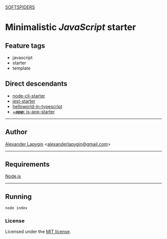 [SOFTSPIDERS](https://github.com/softspiders/softspiders)

# Minimalistic *JavaScript* starter

## Feature tags

- javascript
- starter
- template

## Direct descendants

- [node-cli-starter](https://github.com/softspiders/node-cli-starter)
- [jest-starter](https://github.com/softspiders/jest-starter)
- [helloworld-in-typescript](https://github.com/softspiders/helloworld-in-typescript)
- [+***app***: js-app-starter](https://github.com/softspiders/js-app-starter)

---

## Author

[Alexander Lapygin](https://github.com/AlexanderLapygin) <<alexanderlapygin@gmail.com>>

---

## Requirements

[Node.js](https://nodejs.org/en/download/package-manager/)

---

## Running

```sh
node index
```

### License

Licensed under the [MIT license](./LICENSE).
